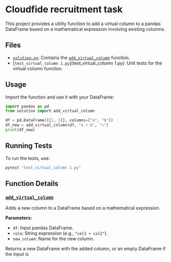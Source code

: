 # Cloudfide recruitment task

This project provides a utility function to add a virtual column to a pandas DataFrame based on a mathematical expression involving existing columns.

## Files

- [`solution.py`](solution.py): Contains the [`add_virtual_column`](solution.py) function.
- [`test_virtual_column 1.py`](test_virtual_column 1.py): Unit tests for the virtual column function.

## Usage

Import the function and use it with your DataFrame:

```python
import pandas as pd
from solution import add_virtual_column

df = pd.DataFrame([[1, 2]], columns=["a", "b"])
df_new = add_virtual_column(df, "a + b", "c")
print(df_new)
```

## Running Tests

To run the tests, use:

```sh
pytest "test_virtual_column 1.py"
```

## Function Details

### [`add_virtual_column`](solution.py)

Adds a new column to a DataFrame based on a mathematical expression.

**Parameters:**
- `df`: Input pandas DataFrame.
- `role`: String expression (e.g., `"col1 + col2"`).
- `new_column`: Name for the new column.

Returns a new DataFrame with the added column, or an empty DataFrame if the input is
